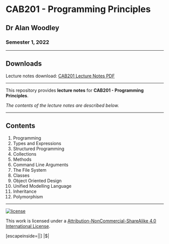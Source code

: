 # CAB201 - Programming Principles

## Dr Alan Woodley

### Semester 1, 2022

---

## Downloads

Lecture notes download: [CAB201 Lecture Notes PDF](https://www.github.com/Tarang74/CAB201/raw/main/CAB201%20Lecture%20Notes.pdf)

---

This repository provides **lecture notes** for **CAB201 - Programming Principles**.

*The contents of the lecture notes are described below.*

---

## Contents

1. Programming
2. Types and Expressions
3. Structured Programming
4. Collections
5. Methods
6. Command Line Arguments
7. The File System
8. Classes
9. Object Oriented Design
10. Unified Modelling Language
11. Inheritance
12. Polymorphism

---

[![license](https://forthebadge.com/images/badges/cc-nc-sa.svg)](http://creativecommons.org/licenses/by-nc-sa/4.0/)

This work is licensed under a [Attribution-NonCommercial-ShareAlike 4.0 International License](http://creativecommons.org/licenses/by-nc-sa/4.0/).

[escapeinside=||]
|\$|
